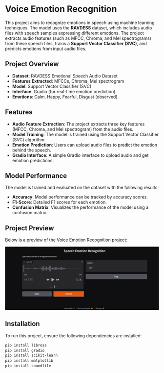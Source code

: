 # Voice Emotion Recognition

This project aims to recognize emotions in speech using machine learning techniques. The model uses the **RAVDESS** dataset, which includes audio files with speech samples expressing different emotions. The project extracts audio features (such as MFCC, Chroma, and Mel spectrograms) from these speech files, trains a **Support Vector Classifier (SVC)**, and predicts emotions from input audio files.

## Project Overview

- **Dataset**: RAVDESS Emotional Speech Audio Dataset
- **Features Extracted**: MFCCs, Chroma, Mel spectrogram
- **Model**: Support Vector Classifier (SVC)
- **Interface**: Gradio (for real-time emotion prediction)
- **Emotions**: Calm, Happy, Fearful, Disgust (observed)

## Features

- **Audio Feature Extraction**: The project extracts three key features (MFCC, Chroma, and Mel spectrogram) from the audio files.
- **Model Training**: The model is trained using the Support Vector Classifier (SVC) algorithm.
- **Emotion Prediction**: Users can upload audio files to predict the emotion behind the speech.
- **Gradio Interface**: A simple Gradio interface to upload audio and get emotion predictions.

## Model Performance

The model is trained and evaluated on the dataset with the following results:
- **Accuracy**: Model performance can be tracked by accuracy scores.
- **F1-Score**: Detailed F1 scores for each emotion.
- **Confusion Matrix**: Visualizes the performance of the model using a confusion matrix.

## Project Preview

Below is a preview of the Voice Emotion Recognition project:

![Voice Emotion Recognition Preview](images/voice_emotion_recognition_preview.jpg)

## Installation

To run this project, ensure the following dependencies are installed:

```bash
pip install librosa
pip install gradio
pip install scikit-learn
pip install matplotlib
pip install soundfile



